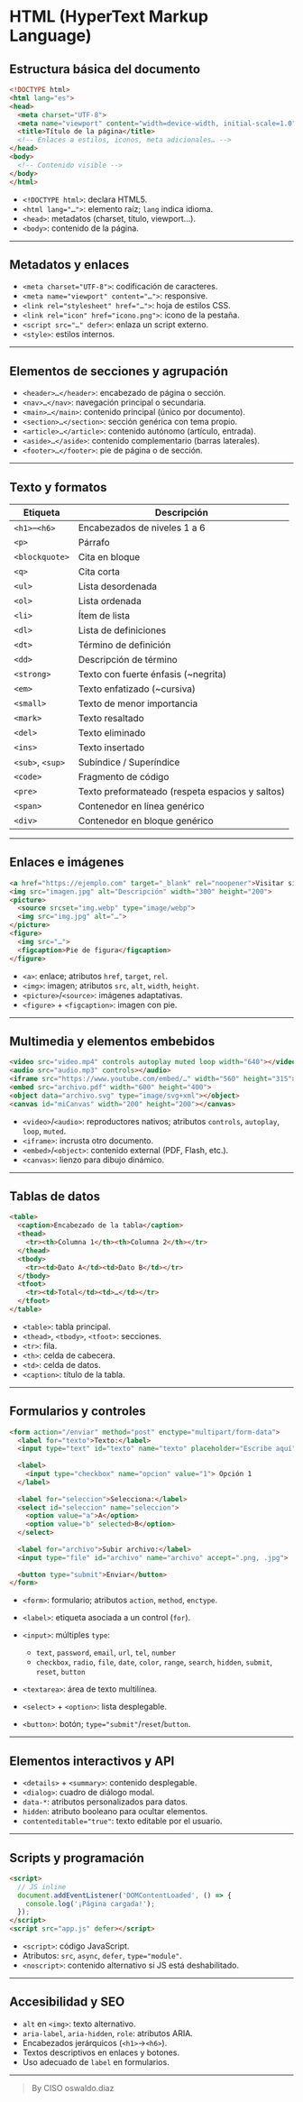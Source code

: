 # HTML (HyperText Markup Language)

## Estructura básica del documento

```html
<!DOCTYPE html>
<html lang="es">
<head>
  <meta charset="UTF-8">
  <meta name="viewport" content="width=device-width, initial-scale=1.0">
  <title>Título de la página</title>
  <!-- Enlaces a estilos, iconos, meta adicionales… -->
</head>
<body>
  <!-- Contenido visible -->
</body>
</html>
```

* `<!DOCTYPE html>`: declara HTML5.
* `<html lang="…">`: elemento raíz; `lang` indica idioma.
* `<head>`: metadatos (charset, título, viewport…).
* `<body>`: contenido de la página.

---

## Metadatos y enlaces

* `<meta charset="UTF-8">`: codificación de caracteres.
* `<meta name="viewport" content="…">`: responsive.
* `<link rel="stylesheet" href="…">`: hoja de estilos CSS.
* `<link rel="icon" href="icono.png">`: icono de la pestaña.
* `<script src="…" defer>`: enlaza un script externo.
* `<style>`: estilos internos.

---

## Elementos de secciones y agrupación

* `<header>…</header>`: encabezado de página o sección.
* `<nav>…</nav>`: navegación principal o secundaria.
* `<main>…</main>`: contenido principal (único por documento).
* `<section>…</section>`: sección genérica con tema propio.
* `<article>…</article>`: contenido autónomo (artículo, entrada).
* `<aside>…</aside>`: contenido complementario (barras laterales).
* `<footer>…</footer>`: pie de página o de sección.

---

## Texto y formatos

| Etiqueta         | Descripción                                     |
| ---------------- | ----------------------------------------------- |
| `<h1>`–`<h6>`    | Encabezados de niveles 1 a 6                    |
| `<p>`            | Párrafo                                         |
| `<blockquote>`   | Cita en bloque                                  |
| `<q>`            | Cita corta                                      |
| `<ul>`           | Lista desordenada                               |
| `<ol>`           | Lista ordenada                                  |
| `<li>`           | Ítem de lista                                   |
| `<dl>`           | Lista de definiciones                           |
| `<dt>`           | Término de definición                           |
| `<dd>`           | Descripción de término                          |
| `<strong>`       | Texto con fuerte énfasis (\~negrita)            |
| `<em>`           | Texto enfatizado (\~cursiva)                    |
| `<small>`        | Texto de menor importancia                      |
| `<mark>`         | Texto resaltado                                 |
| `<del>`          | Texto eliminado                                 |
| `<ins>`          | Texto insertado                                 |
| `<sub>`, `<sup>` | Subíndice / Superíndice                         |
| `<code>`         | Fragmento de código                             |
| `<pre>`          | Texto preformateado (respeta espacios y saltos) |
| `<span>`         | Contenedor en línea genérico                    |
| `<div>`          | Contenedor en bloque genérico                   |

---

## Enlaces e imágenes

```html
<a href="https://ejemplo.com" target="_blank" rel="noopener">Visitar sitio</a>
<img src="imagen.jpg" alt="Descripción" width="300" height="200">
<picture>
  <source srcset="img.webp" type="image/webp">
  <img src="img.jpg" alt="…">
</picture>
<figure>
  <img src="…">
  <figcaption>Pie de figura</figcaption>
</figure>
```

* `<a>`: enlace; atributos `href`, `target`, `rel`.
* `<img>`: imagen; atributos `src`, `alt`, `width`, `height`.
* `<picture>`/`<source>`: imágenes adaptativas.
* `<figure>` + `<figcaption>`: imagen con pie.

---

## Multimedia y elementos embebidos

```html
<video src="video.mp4" controls autoplay muted loop width="640"></video>
<audio src="audio.mp3" controls></audio>
<iframe src="https://www.youtube.com/embed/…" width="560" height="315"></iframe>
<embed src="archivo.pdf" width="600" height="400">
<object data="archivo.svg" type="image/svg+xml"></object>
<canvas id="miCanvas" width="200" height="200"></canvas>
```

* `<video>`/`<audio>`: reproductores nativos; atributos `controls`, `autoplay`, `loop`, `muted`.
* `<iframe>`: incrusta otro documento.
* `<embed>`/`<object>`: contenido external (PDF, Flash, etc.).
* `<canvas>`: lienzo para dibujo dinámico.

---

## Tablas de datos

```html
<table>
  <caption>Encabezado de la tabla</caption>
  <thead>
    <tr><th>Columna 1</th><th>Columna 2</th></tr>
  </thead>
  <tbody>
    <tr><td>Dato A</td><td>Dato B</td></tr>
  </tbody>
  <tfoot>
    <tr><td>Total</td><td>…</td></tr>
  </tfoot>
</table>
```

* `<table>`: tabla principal.
* `<thead>`, `<tbody>`, `<tfoot>`: secciones.
* `<tr>`: fila.
* `<th>`: celda de cabecera.
* `<td>`: celda de datos.
* `<caption>`: título de la tabla.

---

## Formularios y controles

```html
<form action="/enviar" method="post" enctype="multipart/form-data">
  <label for="texto">Texto:</label>
  <input type="text" id="texto" name="texto" placeholder="Escribe aquí" required>
  
  <label>
    <input type="checkbox" name="opcion" value="1"> Opción 1
  </label>
  
  <label for="seleccion">Selecciona:</label>
  <select id="seleccion" name="seleccion">
    <option value="a">A</option>
    <option value="b" selected>B</option>
  </select>
  
  <label for="archivo">Subir archivo:</label>
  <input type="file" id="archivo" name="archivo" accept=".png, .jpg">
  
  <button type="submit">Enviar</button>
</form>
```

* `<form>`: formulario; atributos `action`, `method`, `enctype`.
* `<label>`: etiqueta asociada a un control (`for`).
* `<input>`: múltiples `type`:

  * `text`, `password`, `email`, `url`, `tel`, `number`
  * `checkbox`, `radio`, `file`, `date`, `color`, `range`, `search`, `hidden`, `submit`, `reset`, `button`
* `<textarea>`: área de texto multilínea.
* `<select>` + `<option>`: lista desplegable.
* `<button>`: botón; `type="submit"`/`reset`/`button`.

---

## Elementos interactivos y API

* `<details>` + `<summary>`: contenido desplegable.
* `<dialog>`: cuadro de diálogo modal.
* `data-*`: atributos personalizados para datos.
* `hidden`: atributo booleano para ocultar elementos.
* `contenteditable="true"`: texto editable por el usuario.

---

## Scripts y programación

```html
<script>
  // JS inline
  document.addEventListener('DOMContentLoaded', () => {
    console.log('¡Página cargada!');
  });
</script>
<script src="app.js" defer></script>
```

* `<script>`: código JavaScript.
* Atributos: `src`, `async`, `defer`, `type="module"`.
* `<noscript>`: contenido alternativo si JS está deshabilitado.

---

## Accesibilidad y SEO

* `alt` en `<img>`: texto alternativo.
* `aria-label`, `aria-hidden`, `role`: atributos ARIA.
* Encabezados jerárquicos (`<h1>`→`<h6>`).
* Textos descriptivos en enlaces y botones.
* Uso adecuado de `label` en formularios.

___________________________

> By CISO oswaldo.diaz
